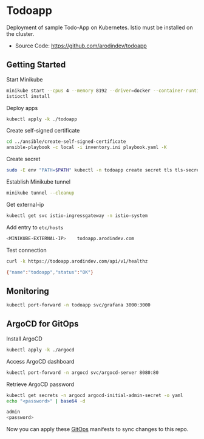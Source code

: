 # Todoapp

Deployment of sample Todo-App on Kubernetes. Istio must be installed on the cluster.

* Source Code: https://github.com/arodindev/todoapp

## Getting Started

Start Minikube

```bash
minikube start --cpus 4 --memory 8192 --driver=docker --container-runtime=docker
istioctl install
```

Deploy apps

```bash
kubectl apply -k ./todoapp
```

Create self-signed certificate

```bash
cd ../ansible/create-self-signed-certificate
ansible-playbook -c local -i inventory.ini playbook.yaml -K
```

Create secret

```bash
sudo -E env "PATH=$PATH" kubectl -n todoapp create secret tls tls-secret --cert=/etc/ssl/crt/todoapp.arodindev.com.crt --key=/etc/ssl/private/privkey.pem
```

Establish Minikube tunnel

```bash
minikube tunnel --cleanup
```

Get external-ip

```bash
kubectl get svc istio-ingressgateway -n istio-system
```

Add entry to `etc/hosts`

```bash
<MINIKUBE-EXTERNAL-IP>    todoapp.arodindev.com
```

Test connection

```bash
curl -k https://todoapp.arodindev.com/api/v1/healthz
```

```bash
{"name":"todoapp","status":"OK"}
```

## Monitoring

```bash
kubectl port-forward -n todoapp svc/grafana 3000:3000
```

## ArgoCD for GitOps

Install ArgoCD

```bash
kubectl apply -k ./argocd
```

Access ArgoCD dashboard

```bash
kubectl port-forward -n argocd svc/argocd-server 8080:80
```

Retrieve ArgoCD password

```bash
kubectl get secrets -n argocd argocd-initial-admin-secret -o yaml
echo "<password>" | base64 -d
```

```bash
admin
<password>
```

Now you can apply these [GitOps](https://github.com/arodindev/gitops-boilerplates) manifests to sync changes to this repo.
